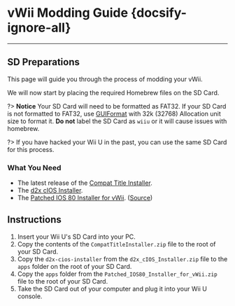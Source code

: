 # vWii Modding Guide {docsify-ignore-all}
--- 
## SD Preparations

This page will guide you through the process of modding your vWii.

We will now start by placing the required Homebrew files on the SD Card.

?> **Notice**
    Your SD Card will need to be formatted as FAT32. If your SD Card is not formatted to FAT32, use [GUIFormat](http://ridgecrop.co.uk/index.htm?guiformat.htm) with 32k (32768) Allocation unit size to format it. **Do not** label the SD Card as `wiiu` or it will cause issues with homebrew.
    
?> If you have hacked your Wii U in the past, you can use the same SD Card for this process.
    

### What You Need

- The latest release of the [Compat Title Installer](https://hb-app.store/wiiu/CompatTitleInstaller).
- The <a href ="docs/files/d2x_cIOS_Installer.zip" download>d2x cIOS Installer</a>.
- The <a href="docs/files/Patched_IOS80_Installer_for_vWii.zip" download>Patched IOS 80 Installer for vWii</a>. ([Source](https://github.com/Lazr1026/Patched-IOS80-Installer-for-vWii))

## Instructions

1. Insert your Wii U's SD Card into your PC.
1. Copy the contents of the `CompatTitleInstaller.zip` file to the root of your SD Card.
1. Copy the `d2x-cios-installer` from the `d2x_cIOS_Installer.zip` file to the `apps` folder on the root of your SD Card.
1. Copy the `apps` folder from the `Patched_IOS80_Installer_for_vWii.zip` file to the root of your SD Card.
1. Take the SD Card out of your computer and plug it into your Wii U console.

